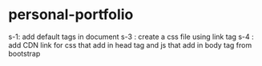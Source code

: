 # personal-portfolio
s-1: add default tags in document
s-3 : create a css file using link tag
s-4 : add CDN link for css that add in head tag  and js that add in body tag from bootstrap
